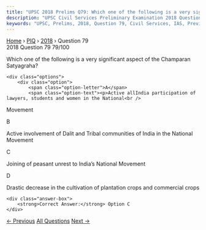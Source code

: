 ```yaml
---
title: "UPSC 2018 Prelims Q79: Which one of the following is a very significant aspect of t..."
description: "UPSC Civil Services Preliminary Examination 2018 Question 79 with options and answer"
keywords: "UPSC, Prelims, 2018, Question 79, Civil Services, IAS, Previous Year Questions"
---
```


<nav class="breadcrumb">
    <a href="../../">Home</a>
    <span>›</span>
    <a href="../">PIQ</a>
    <span>›</span>
    <a href="./">2018</a>
    <span>›</span>
    <span>Question 79</span>
</nav>

<div class="question-header">
    <div class="question-meta">
        <span class="year-badge">2018</span>
        <span class="question-number">Question 79</span>
        <span class="progress">79/100</span>
    </div>
    <div class="progress-bar">
        <div class="progress-fill" style="width: 79.0%"></div>
    </div>
</div>

<div class="question-content">
    <div class="question-text">
        <p>Which one of the following is a very significant aspect of the Champaran<br />
Satyagraha?</p>
    </div>
    
    <div class="options">
        <div class="option">
            <span class="option-letter">A</span>
            <span class="option-text"><p>Active all­India participation of lawyers, students and women in the National<br />
Movement</p></span>
        </div>
        <div class="option">
            <span class="option-letter">B</span>
            <span class="option-text"><p>Active involvement of Dalit and Tribal communities of India in the National<br />
Movement</p></span>
        </div>
        <div class="option correct">
            <span class="option-letter">C</span>
            <span class="option-text"><p>Joining of peasant unrest to India’s National Movement</p></span>
        </div>
        <div class="option">
            <span class="option-letter">D</span>
            <span class="option-text"><p>Drastic decrease in the cultivation of plantation crops and commercial crops</p></span>
        </div>
    </div>

    <div class="answer-box">
        <strong>Correct Answer:</strong> Option C
    </div>
</div>

<div class="question-nav">
    <a href="../q078-the-staple-commodities-of-export-by-the-english-ea/" class="nav-btn prev">← Previous</a>
    <a href="../" class="nav-btn center">All Questions</a>
    <a href="../q080-who-among-the-following-were-the-founders-of-the-h/" class="nav-btn next">Next →</a>
</div>
